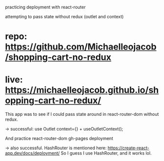 practicing deployment with react-router

attempting to pass state without redux (outlet and context)

# repo: https://github.com/Michaelleojacob/shopping-cart-no-redux

# live: https://michaelleojacob.github.io/shopping-cart-no-redux/

This app was to see if I could pass state around in react-router-dom without redux.

-> successful: use Outlet context={} + useOutletContext();

And practice react-router-dom gh-pages deployment

-> also successful. HashRouter is mentioned here: https://create-react-app.dev/docs/deployment/ So I guess I use HashRouter, and it works lol.
